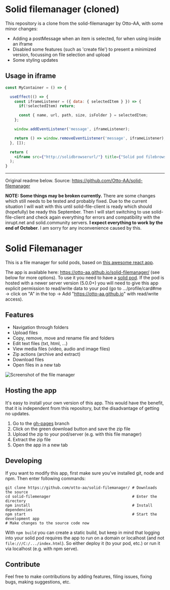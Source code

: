 # Solid filemanager (cloned)
This repository is a clone from the solid-filemanager by Otto-AA, with some minor changes:
- Adding a postMessage when an item is selected, for when using inside an iframe
- Disabled some features (such as 'create file') to present a minimized version, focussing on file selection and upload
- Some styling updates

## Usage in iframe

```jsx
const MyContainer = () => {

  useEffect(() => {
    const iframeListener = ({ data: { selectedItem } }) => {
      if(!selectedItem) return;

      const { name, url, path, size, isFolder } = selectedItem;
    };

    window.addEventListener('message', iframeListener); 

    return () => window.removeEventListener('message', iframeListener);
  }, []);

  return (
    <iframe src={"http://solidbrowserurl/"} title={"Solid pod filebrowser"} />
  );
}

```
--------

Original readme below.
Source: https://github.com/Otto-AA/solid-filemanager



**NOTE: Some things may be broken currently.** There are some changes which still needs to be tested and probably fixed. Due to the current situation I will wait with this until solid-file-client is ready which should (hopefully) be ready this September. Then I will start switching to use solid-file-client and check again everything for errors and compatibility with the inrupt.net and solid.community servers. **I expect everything to work by the end of October**. I am sorry for any inconvenience caused by this.

# Solid Filemanager

This is a file manager for solid pods, based on [this awesome react app](https://github.com/joni2back/react-filemanager/).

The app is available here: https://otto-aa.github.io/solid-filemanager/ (see below for more options). To use it you need to have a [solid pod](https://solid.inrupt.com/get-a-solid-pod). If the pod is hosted with a newer server version (5.0.0+) you will need to give this app explicit permission to read/write data to your pod (go to .../profile/card#me -> click on "A" in the top -> Add "https://otto-aa.github.io" with read/write access).

## Features

- Navigation through folders
- Upload files
- Copy, remove, move and rename file and folders
- Edit text files (txt, html, ...)
- View media files (video, audio and image files)
- Zip actions (archive and extract)
- Download files
- Open files in a new tab

![Screenshot of the file manager](./images/Screenshot.png "Demo Screenshot")

## Hosting the app
It's easy to install your own version of this app. This would have the benefit, that it is independent from this repository, but the disadvantage of getting no updates.

1. Go to the [gh-pages](https://github.com/Otto-AA/solid-filemanager/tree/gh-pages) branch
2. Click on the green download button and save the zip file
3. Upload the zip to your pod/server (e.g. with this file manager)
4. Extract the zip file
5. Open the app in a new tab

## Developing
If you want to modify this app, first make sure you've installed git, node and npm. Then enter following commands:

```shell
git clone https://github.com/otto-aa/solid-filemanager/ # Downloads the source
cd solid-filemenager                                    # Enter the directory
npm install                                             # Install dependencies
npm start                                               # Start the development app
# Make changes to the source code now
```

With `npm build` you can create a static build, but keep in mind that logging into your solid pod requires the app to run on a domain or localhost (and not `file:///C:/.../index.html`). So either deploy it (to your pod, etc.) or run it via localhost (e.g. with npm serve).

## Contribute

Feel free to make contributions by adding features, filing issues, fixing bugs, making suggestions, etc.
